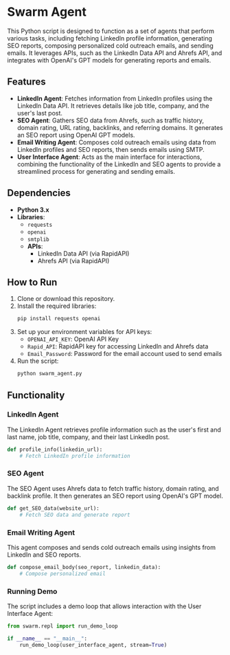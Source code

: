 # Swarm Agent

This Python script is designed to function as a set of agents that perform various tasks, including fetching LinkedIn profile information, generating SEO reports, composing personalized cold outreach emails, and sending emails. It leverages APIs, such as the LinkedIn Data API and Ahrefs API, and integrates with OpenAI's GPT models for generating reports and emails.

## Features

- **LinkedIn Agent**: Fetches information from LinkedIn profiles using the LinkedIn Data API. It retrieves details like job title, company, and the user's last post.
- **SEO Agent**: Gathers SEO data from Ahrefs, such as traffic history, domain rating, URL rating, backlinks, and referring domains. It generates an SEO report using OpenAI GPT models.
- **Email Writing Agent**: Composes cold outreach emails using data from LinkedIn profiles and SEO reports, then sends emails using SMTP.
- **User Interface Agent**: Acts as the main interface for interactions, combining the functionality of the LinkedIn and SEO agents to provide a streamlined process for generating and sending emails.

## Dependencies

- **Python 3.x**
- **Libraries**:
  - `requests`
  - `openai`
  - `smtplib`
  - **APIs**:
    - LinkedIn Data API (via RapidAPI)
    - Ahrefs API (via RapidAPI)
  
## How to Run

1. Clone or download this repository.
2. Install the required libraries:
   ```bash
   pip install requests openai
   ```
3. Set up your environment variables for API keys:
   - `OPENAI_API_KEY`: OpenAI API Key
   - `Rapid_API`: RapidAPI key for accessing LinkedIn and Ahrefs data
   - `Email_Password`: Password for the email account used to send emails
4. Run the script:
   ```bash
   python swarm_agent.py
   ```

## Functionality

### LinkedIn Agent

The LinkedIn Agent retrieves profile information such as the user's first and last name, job title, company, and their last LinkedIn post.

```python
def profile_info(linkedin_url):
    # Fetch LinkedIn profile information
```

### SEO Agent

The SEO Agent uses Ahrefs data to fetch traffic history, domain rating, and backlink profile. It then generates an SEO report using OpenAI's GPT model.

```python
def get_SEO_data(website_url):
    # Fetch SEO data and generate report
```

### Email Writing Agent

This agent composes and sends cold outreach emails using insights from LinkedIn and SEO reports.

```python
def compose_email_body(seo_report, linkedin_data):
    # Compose personalized email
```

### Running Demo

The script includes a demo loop that allows interaction with the User Interface Agent:

```python
from swarm.repl import run_demo_loop

if __name__ == "__main__":
    run_demo_loop(user_interface_agent, stream=True)
```

